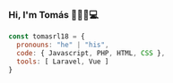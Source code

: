 ### Hi, I'm Tomás 👋👨‍💻💻

```js
const tomasrl18 = {
  pronouns: "he" | "his",
  code: { Javascript, PHP, HTML, CSS },
  tools: [ Laravel, Vue ]
}
```

<!--
**tomasrl18/tomasrl18** is a ✨ _special_ ✨ repository because its `README.md` (this file) appears on your GitHub profile.

Here are some ideas to get you started:

- 🔭 I’m currently working on ...
- 🌱 I’m currently learning ...
- 👯 I’m looking to collaborate on ...
- 🤔 I’m looking for help with ...
- 💬 Ask me about ...
- 📫 How to reach me: ...
- 😄 Pronouns: ...
- ⚡ Fun fact: ...
-->
